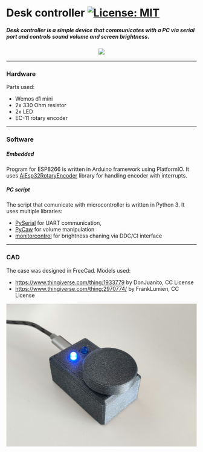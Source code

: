 # Desk controller			[![License: MIT](https://img.shields.io/badge/License-MIT-yellow.svg)](https://opensource.org/licenses/MIT)

##### Desk controller is a simple device that communicates with a PC via serial port and controls sound volume and screen brightness.

<p align="center">
<img src="media/gif-screen-knob.gif">
</p>

___

### Hardware
Parts used:
- Wemos d1 mini
- 2x 330 Ohm resistor
- 2x LED
- EC-11 rotary encoder

___

### Software

##### Embedded
Program for ESP8266 is written in Arduino framework using PlatformIO. It uses [AiEsp32RotaryEncoder](https://github.com/igorantolic/ai-esp32-rotary-encoder "AiEsp32RotaryEncoder") library for handling encoder with interrupts.

##### PC script
The script that comunicate with microcontroller is written in Python 3. It uses multiple libraries:
- [PySerial](https://github.com/pyserial/pyserial "PySerial") for UART communication,
- [PyCaw](https://github.com/AndreMiras/pycaw "PyCaw") for volume manipulation
- [monitorcontrol](https://github.com/newAM/monitorcontrol "monitorcontrol") for brightness chaning via DDC/CI interface 

___

### CAD
The case was designed in FreeCad. Models used:
- https://www.thingiverse.com/thing:1933779 by DonJuanito, CC License
- https://www.thingiverse.com/thing:2970774/ by FrankLumien, CC License

<p align="center">
<img src="media/photo1.jpg">
</p>